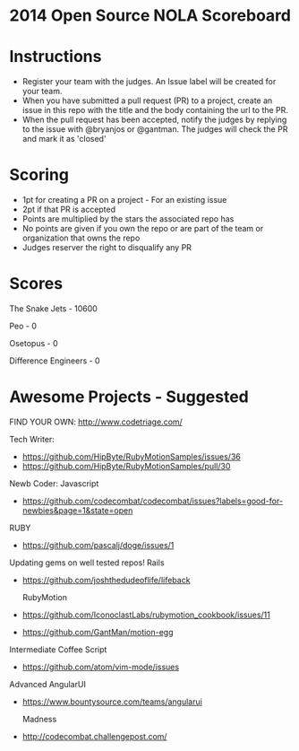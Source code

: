2014 Open Source NOLA Scoreboard
==============

# Instructions

* Register your team with the judges. An Issue label will be created for your team.
* When you have submitted a pull request (PR) to a project, create an issue in this repo with the title and the body containing the url to the PR.
* When the pull request has been accepted, notify the judges by replying to the issue with @bryanjos or @gantman. The judges will check the PR and mark it as 'closed'



# Scoring

* 1pt for creating a PR on a project - For an existing issue
* 2pt if that PR is accepted
* Points are multiplied by the stars the associated repo has
* No points are given if you own the repo or are part of the team or organization that owns the repo
* Judges reserver the right to disqualify any PR


# Scores

The Snake Jets - 10600

Peo - 0

Osetopus - 0

Difference Engineers - 0

# Awesome Projects - Suggested
FIND YOUR OWN: http://www.codetriage.com/

Tech Writer:
* https://github.com/HipByte/RubyMotionSamples/issues/36
* https://github.com/HipByte/RubyMotionSamples/pull/30


Newb Coder:
Javascript
* https://github.com/codecombat/codecombat/issues?labels=good-for-newbies&page=1&state=open

RUBY
* https://github.com/pascalj/doge/issues/1

Updating gems on well tested repos!
	Rails
  * https://github.com/joshthedudeoflife/lifeback

	RubyMotion
  * https://github.com/IconoclastLabs/rubymotion_cookbook/issues/11
  * https://github.com/GantMan/motion-egg

Intermediate
	Coffee Script
  * https://github.com/atom/vim-mode/issues

Advanced
	AngularUI
  * https://www.bountysource.com/teams/angularui

	Madness
  * http://codecombat.challengepost.com/












